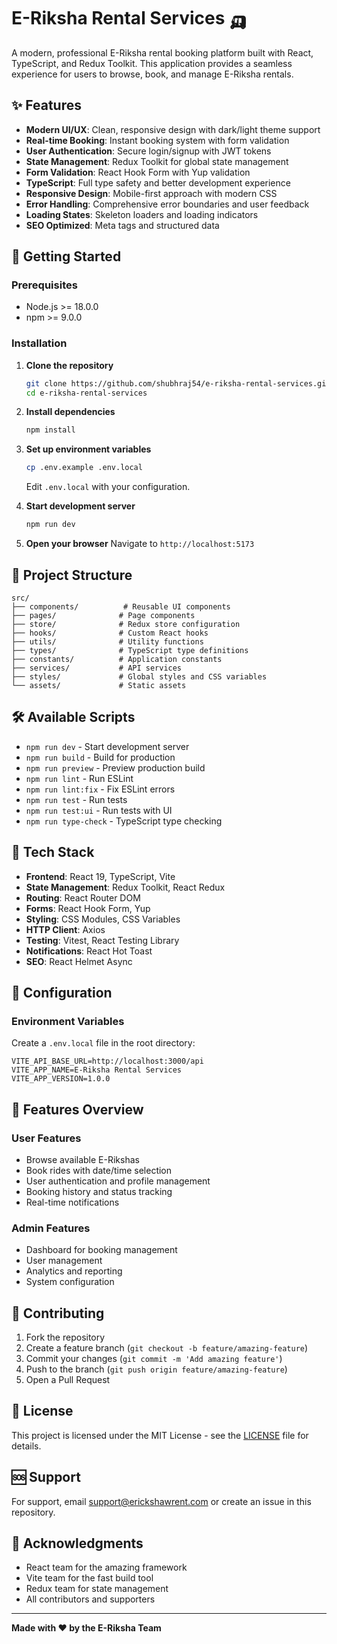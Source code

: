 # E-Riksha Rental Services 🛺

A modern, professional E-Riksha rental booking platform built with React, TypeScript, and Redux Toolkit. This application provides a seamless experience for users to browse, book, and manage E-Riksha rentals.

## ✨ Features

- **Modern UI/UX**: Clean, responsive design with dark/light theme support
- **Real-time Booking**: Instant booking system with form validation
- **User Authentication**: Secure login/signup with JWT tokens
- **State Management**: Redux Toolkit for global state management
- **Form Validation**: React Hook Form with Yup validation
- **TypeScript**: Full type safety and better development experience
- **Responsive Design**: Mobile-first approach with modern CSS
- **Error Handling**: Comprehensive error boundaries and user feedback
- **Loading States**: Skeleton loaders and loading indicators
- **SEO Optimized**: Meta tags and structured data

## 🚀 Getting Started

### Prerequisites

- Node.js >= 18.0.0
- npm >= 9.0.0

### Installation

1. **Clone the repository**
   ```bash
   git clone https://github.com/shubhraj54/e-riksha-rental-services.git
   cd e-riksha-rental-services
   ```

2. **Install dependencies**
   ```bash
   npm install
   ```

3. **Set up environment variables**
   ```bash
   cp .env.example .env.local
   ```
   Edit `.env.local` with your configuration.

4. **Start development server**
   ```bash
   npm run dev
   ```

5. **Open your browser**
   Navigate to `http://localhost:5173`

## 📁 Project Structure

```
src/
├── components/          # Reusable UI components
├── pages/              # Page components
├── store/              # Redux store configuration
├── hooks/              # Custom React hooks
├── utils/              # Utility functions
├── types/              # TypeScript type definitions
├── constants/          # Application constants
├── services/           # API services
├── styles/             # Global styles and CSS variables
└── assets/             # Static assets
```

## 🛠️ Available Scripts

- `npm run dev` - Start development server
- `npm run build` - Build for production
- `npm run preview` - Preview production build
- `npm run lint` - Run ESLint
- `npm run lint:fix` - Fix ESLint errors
- `npm run test` - Run tests
- `npm run test:ui` - Run tests with UI
- `npm run type-check` - TypeScript type checking

## 🎨 Tech Stack

- **Frontend**: React 19, TypeScript, Vite
- **State Management**: Redux Toolkit, React Redux
- **Routing**: React Router DOM
- **Forms**: React Hook Form, Yup
- **Styling**: CSS Modules, CSS Variables
- **HTTP Client**: Axios
- **Testing**: Vitest, React Testing Library
- **Notifications**: React Hot Toast
- **SEO**: React Helmet Async

## 🔧 Configuration

### Environment Variables

Create a `.env.local` file in the root directory:

```env
VITE_API_BASE_URL=http://localhost:3000/api
VITE_APP_NAME=E-Riksha Rental Services
VITE_APP_VERSION=1.0.0
```

## 📱 Features Overview

### User Features
- Browse available E-Rikshas
- Book rides with date/time selection
- User authentication and profile management
- Booking history and status tracking
- Real-time notifications

### Admin Features
- Dashboard for booking management
- User management
- Analytics and reporting
- System configuration

## 🤝 Contributing

1. Fork the repository
2. Create a feature branch (`git checkout -b feature/amazing-feature`)
3. Commit your changes (`git commit -m 'Add amazing feature'`)
4. Push to the branch (`git push origin feature/amazing-feature`)
5. Open a Pull Request

## 📄 License

This project is licensed under the MIT License - see the [LICENSE](LICENSE) file for details.

## 🆘 Support

For support, email support@erickshawrent.com or create an issue in this repository.

## 🙏 Acknowledgments

- React team for the amazing framework
- Vite team for the fast build tool
- Redux team for state management
- All contributors and supporters

---

**Made with ❤️ by the E-Riksha Team**
